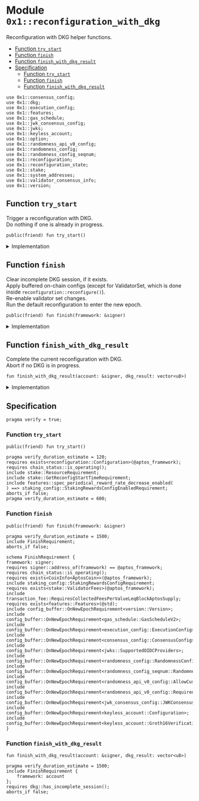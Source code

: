 
<a id="0x1_reconfiguration_with_dkg"></a>

# Module `0x1::reconfiguration_with_dkg`

Reconfiguration with DKG helper functions.


-  [Function `try_start`](#0x1_reconfiguration_with_dkg_try_start)
-  [Function `finish`](#0x1_reconfiguration_with_dkg_finish)
-  [Function `finish_with_dkg_result`](#0x1_reconfiguration_with_dkg_finish_with_dkg_result)
-  [Specification](#@Specification_0)
    -  [Function `try_start`](#@Specification_0_try_start)
    -  [Function `finish`](#@Specification_0_finish)
    -  [Function `finish_with_dkg_result`](#@Specification_0_finish_with_dkg_result)


<pre><code>use 0x1::consensus_config;<br/>use 0x1::dkg;<br/>use 0x1::execution_config;<br/>use 0x1::features;<br/>use 0x1::gas_schedule;<br/>use 0x1::jwk_consensus_config;<br/>use 0x1::jwks;<br/>use 0x1::keyless_account;<br/>use 0x1::option;<br/>use 0x1::randomness_api_v0_config;<br/>use 0x1::randomness_config;<br/>use 0x1::randomness_config_seqnum;<br/>use 0x1::reconfiguration;<br/>use 0x1::reconfiguration_state;<br/>use 0x1::stake;<br/>use 0x1::system_addresses;<br/>use 0x1::validator_consensus_info;<br/>use 0x1::version;<br/></code></pre>



<a id="0x1_reconfiguration_with_dkg_try_start"></a>

## Function `try_start`

Trigger a reconfiguration with DKG.<br/> Do nothing if one is already in progress.


<pre><code>public(friend) fun try_start()<br/></code></pre>



<details>
<summary>Implementation</summary>


<pre><code>public(friend) fun try_start() &#123;<br/>    let incomplete_dkg_session &#61; dkg::incomplete_session();<br/>    if (option::is_some(&amp;incomplete_dkg_session)) &#123;<br/>        let session &#61; option::borrow(&amp;incomplete_dkg_session);<br/>        if (dkg::session_dealer_epoch(session) &#61;&#61; reconfiguration::current_epoch()) &#123;<br/>            return<br/>        &#125;<br/>    &#125;;<br/>    reconfiguration_state::on_reconfig_start();<br/>    let cur_epoch &#61; reconfiguration::current_epoch();<br/>    dkg::start(<br/>        cur_epoch,<br/>        randomness_config::current(),<br/>        stake::cur_validator_consensus_infos(),<br/>        stake::next_validator_consensus_infos(),<br/>    );<br/>&#125;<br/></code></pre>



</details>

<a id="0x1_reconfiguration_with_dkg_finish"></a>

## Function `finish`

Clear incomplete DKG session, if it exists.<br/> Apply buffered on&#45;chain configs (except for ValidatorSet, which is done inside <code>reconfiguration::reconfigure()</code>).<br/> Re&#45;enable validator set changes.<br/> Run the default reconfiguration to enter the new epoch.


<pre><code>public(friend) fun finish(framework: &amp;signer)<br/></code></pre>



<details>
<summary>Implementation</summary>


<pre><code>public(friend) fun finish(framework: &amp;signer) &#123;<br/>    system_addresses::assert_aptos_framework(framework);<br/>    dkg::try_clear_incomplete_session(framework);<br/>    consensus_config::on_new_epoch(framework);<br/>    execution_config::on_new_epoch(framework);<br/>    gas_schedule::on_new_epoch(framework);<br/>    std::version::on_new_epoch(framework);<br/>    features::on_new_epoch(framework);<br/>    jwk_consensus_config::on_new_epoch(framework);<br/>    jwks::on_new_epoch(framework);<br/>    keyless_account::on_new_epoch(framework);<br/>    randomness_config_seqnum::on_new_epoch(framework);<br/>    randomness_config::on_new_epoch(framework);<br/>    randomness_api_v0_config::on_new_epoch(framework);<br/>    reconfiguration::reconfigure();<br/>&#125;<br/></code></pre>



</details>

<a id="0x1_reconfiguration_with_dkg_finish_with_dkg_result"></a>

## Function `finish_with_dkg_result`

Complete the current reconfiguration with DKG.<br/> Abort if no DKG is in progress.


<pre><code>fun finish_with_dkg_result(account: &amp;signer, dkg_result: vector&lt;u8&gt;)<br/></code></pre>



<details>
<summary>Implementation</summary>


<pre><code>fun finish_with_dkg_result(account: &amp;signer, dkg_result: vector&lt;u8&gt;) &#123;<br/>    dkg::finish(dkg_result);<br/>    finish(account);<br/>&#125;<br/></code></pre>



</details>

<a id="@Specification_0"></a>

## Specification



<pre><code>pragma verify &#61; true;<br/></code></pre>



<a id="@Specification_0_try_start"></a>

### Function `try_start`


<pre><code>public(friend) fun try_start()<br/></code></pre>




<pre><code>pragma verify_duration_estimate &#61; 120;<br/>requires exists&lt;reconfiguration::Configuration&gt;(@aptos_framework);<br/>requires chain_status::is_operating();<br/>include stake::ResourceRequirement;<br/>include stake::GetReconfigStartTimeRequirement;<br/>include features::spec_periodical_reward_rate_decrease_enabled(<br/>) &#61;&#61;&gt; staking_config::StakingRewardsConfigEnabledRequirement;<br/>aborts_if false;<br/>pragma verify_duration_estimate &#61; 600;<br/></code></pre>



<a id="@Specification_0_finish"></a>

### Function `finish`


<pre><code>public(friend) fun finish(framework: &amp;signer)<br/></code></pre>




<pre><code>pragma verify_duration_estimate &#61; 1500;<br/>include FinishRequirement;<br/>aborts_if false;<br/></code></pre>




<a id="0x1_reconfiguration_with_dkg_FinishRequirement"></a>


<pre><code>schema FinishRequirement &#123;<br/>framework: signer;<br/>requires signer::address_of(framework) &#61;&#61; @aptos_framework;<br/>requires chain_status::is_operating();<br/>requires exists&lt;CoinInfo&lt;AptosCoin&gt;&gt;(@aptos_framework);<br/>include staking_config::StakingRewardsConfigRequirement;<br/>requires exists&lt;stake::ValidatorFees&gt;(@aptos_framework);<br/>include transaction_fee::RequiresCollectedFeesPerValueLeqBlockAptosSupply;<br/>requires exists&lt;features::Features&gt;(@std);<br/>include config_buffer::OnNewEpochRequirement&lt;version::Version&gt;;<br/>include config_buffer::OnNewEpochRequirement&lt;gas_schedule::GasScheduleV2&gt;;<br/>include config_buffer::OnNewEpochRequirement&lt;execution_config::ExecutionConfig&gt;;<br/>include config_buffer::OnNewEpochRequirement&lt;consensus_config::ConsensusConfig&gt;;<br/>include config_buffer::OnNewEpochRequirement&lt;jwks::SupportedOIDCProviders&gt;;<br/>include config_buffer::OnNewEpochRequirement&lt;randomness_config::RandomnessConfig&gt;;<br/>include config_buffer::OnNewEpochRequirement&lt;randomness_config_seqnum::RandomnessConfigSeqNum&gt;;<br/>include config_buffer::OnNewEpochRequirement&lt;randomness_api_v0_config::AllowCustomMaxGasFlag&gt;;<br/>include config_buffer::OnNewEpochRequirement&lt;randomness_api_v0_config::RequiredGasDeposit&gt;;<br/>include config_buffer::OnNewEpochRequirement&lt;jwk_consensus_config::JWKConsensusConfig&gt;;<br/>include config_buffer::OnNewEpochRequirement&lt;keyless_account::Configuration&gt;;<br/>include config_buffer::OnNewEpochRequirement&lt;keyless_account::Groth16VerificationKey&gt;;<br/>&#125;<br/></code></pre>



<a id="@Specification_0_finish_with_dkg_result"></a>

### Function `finish_with_dkg_result`


<pre><code>fun finish_with_dkg_result(account: &amp;signer, dkg_result: vector&lt;u8&gt;)<br/></code></pre>




<pre><code>pragma verify_duration_estimate &#61; 1500;<br/>include FinishRequirement &#123;<br/>    framework: account<br/>&#125;;<br/>requires dkg::has_incomplete_session();<br/>aborts_if false;<br/></code></pre>


[move-book]: https://aptos.dev/move/book/SUMMARY
